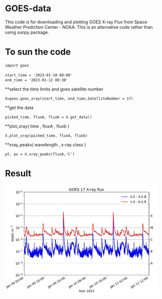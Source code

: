 # GOES-data
This code is for downloading and plotting GOES X-ray Flux from Space Weather Prediction Center - NOAA. This is an alternative code rather than using sunpy package.

# To sun the code

```
import goes

start_time = '2023-01-10 00:00'
end_time = '2023-01-12 00:30'
```
**select the time limits and goes satellite number
```
X=goes.goes_xray(start_time, end_time,SatelliteNumber = 17)       
```

**get the data
```
picked_time, fluxA, fluxb = X.get_data()                         
```
**plot_xray( time , fluxA , fluxb )
```
X.plot_xray(picked_time, fluxA, fluxb)                            
```
**xray_peaks(  wavelength  , x-ray class  ) 
```
pt, pv = X.xray_peaks(fluxA,'C')                                
```

# Result

<img src="Xray.jpeg" width="600"/>
